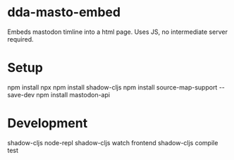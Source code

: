 # dda-masto-embed
Embeds mastodon timline into a html page. Uses JS, no intermediate server required.


# Setup

npm install npx
npm install shadow-cljs
npm install source-map-support --save-dev
npm install mastodon-api

# Development

shadow-cljs node-repl
shadow-cljs watch frontend
shadow-cljs compile test